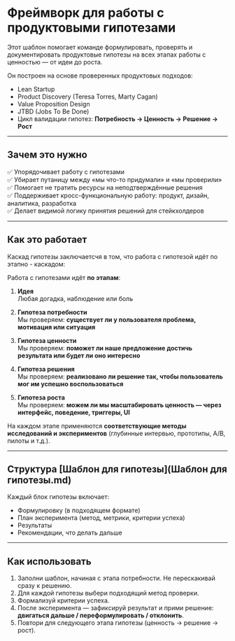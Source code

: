 # Фреймворк для работы с продуктовыми гипотезами

Этот шаблон помогает команде формулировать, проверять и документировать продуктовые гипотезы на всех этапах работы с ценностью — от идеи до роста.

Он построен на основе проверенных продуктовых подходов:
- Lean Startup
- Product Discovery (Teresa Torres, Marty Cagan)
- Value Proposition Design
- JTBD (Jobs To Be Done)
- Цикл валидации гипотез: **Потребность → Ценность → Решение → Рост**

---

## Зачем это нужно

✅ Упорядочивает работу с гипотезами  
✅ Убирает путаницу между «мы что-то придумали» и «мы проверили»  
✅ Помогает не тратить ресурсы на неподтверждённые решения  
✅ Поддерживает кросс-функциональную работу: продукт, дизайн, аналитика, разработка  
✅ Делает видимой логику принятия решений для стейкхолдеров

---

## Как это работает

Каскад гипотезы заключаетсчя в том, что работа с гипотезой идёт по этапно - каскадом:

Работа с гипотезами идёт **по этапам**:

1. **Идея**  
   Любая догадка, наблюдение или боль

2. **Гипотеза потребности**  
   Мы проверяем: **существует ли у пользователя проблема, мотивация или ситуация**

3. **Гипотеза ценности**  
   Мы проверяем: **поможет ли наше предложение достичь результата или будет ли оно интересно**

4. **Гипотеза решения**  
   Мы проверяем: **реализовано ли решение так, чтобы пользователь мог им успешно воспользоваться**

5. **Гипотеза роста**  
   Мы проверяем: **можем ли мы масштабировать ценность — через интерфейс, поведение, триггеры, UI**

На каждом этапе применяются **соответствующие методы исследований и экспериментов** (глубинные интервью, прототипы, A/B, пилоты и т.д.).


---

## Структура [Шаблон для гипотезы](Шаблон для гипотезы.md)

Каждый блок гипотезы включает:

- Формулировку (в подходящем формате)
- План эксперимента (метод, метрики, критерии успеха)
- Результаты
- Рекомендации, что делать дальше

---

## Как использовать

1. Заполни шаблон, начиная с этапа потребности. Не перескакивай сразу к решению.
2. Для каждой гипотезы выбери подходящий метод проверки.
3. Формализуй критерии успеха.
4. После эксперимента — зафиксируй результат и прими решение: **двигаться дальше / переформулировать / отклонить**.
5. Повтори для следующего этапа гипотезы (ценность → решение → рост).
